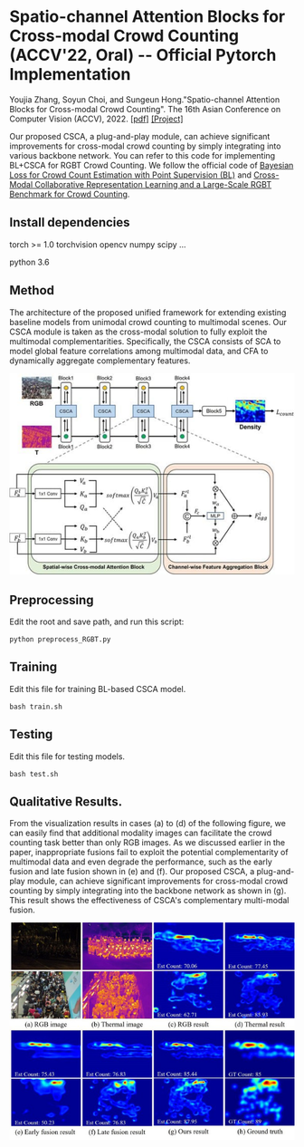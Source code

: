 # Spatio-channel Attention Blocks for Cross-modal Crowd Counting (ACCV'22, Oral) -- Official Pytorch Implementation
Youjia Zhang, Soyun Choi, and Sungeun Hong."Spatio-channel Attention Blocks for Cross-modal Crowd Counting". The 16th Asian Conference on Computer Vision (ACCV), 2022. [[pdf]](https://arxiv.org/pdf/2210.10392.pdf)  [[Project]](https://sites.google.com/view/vcl-lab/publications/international-conference/csca_accv22)

Our proposed CSCA, a plug-and-play module, can achieve significant improvements for cross-modal crowd counting by simply integrating into various backbone network. You can refer to this code for implementing BL+CSCA for RGBT Crowd Counting. We follow the official code of [Bayesian Loss for Crowd Count Estimation with Point Supervision (BL)](https://github.com/ZhihengCV/Bayesian-Crowd-Counting) and [Cross-Modal Collaborative Representation Learning and a Large-Scale RGBT Benchmark for Crowd Counting](https://github.com/chen-judge/RGBTCrowdCounting).

## Install dependencies
torch >= 1.0
torchvision
opencv
numpy
scipy
...

python 3.6

## Method
The architecture of the proposed unified framework for extending existing baseline models from unimodal crowd counting to multimodal scenes. Our CSCA module is taken as the cross-modal solution to fully exploit the multimodal complementarities. Specifically, the CSCA consists of SCA to model global feature correlations among multimodal data, and CFA to dynamically aggregate complementary features.

![Architecture](https://github.com/AIM-SKKU/CSCA/blob/main/image/Architecture.jpg)

## Preprocessing

Edit the root and save path, and run this script:
```
python preprocess_RGBT.py
```


## Training
Edit this file for training BL-based CSCA model.
```
bash train.sh
```

## Testing
Edit this file for testing models.
```
bash test.sh
```

## Qualitative Results.
From the visualization results in cases (a) to (d) of the following figure, we can easily find that additional modality images can facilitate the crowd counting task better than only RGB images.  As we discussed earlier in the paper, inappropriate fusions fail to exploit the potential complementarity of multimodal data and even degrade the performance, such as the early fusion and late fusion shown in (e) and (f). Our proposed CSCA, a plug-and-play module, can achieve significant improvements for cross-modal crowd counting by simply integrating into the backbone network as shown in (g). This result shows the effectiveness of CSCA's complementary multi-modal fusion.

![Visualization](https://github.com/AIM-SKKU/CSCA/blob/main/image/Visualization.jpg)
